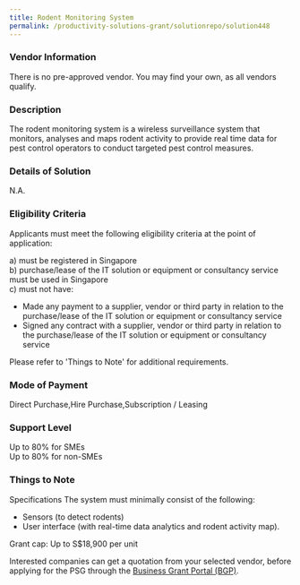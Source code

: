 ```yaml
---
title: Rodent Monitoring System
permalink: /productivity-solutions-grant/solutionrepo/solution448
---
```


### Vendor Information
There is no pre-approved vendor. You may find your own, as all vendors qualify.

### Description

The rodent monitoring system is a wireless surveillance system that monitors, analyses and maps rodent activity to provide real time data for pest control operators to conduct targeted pest control measures.   

### Details of Solution

N.A.

### Eligibility Criteria

Applicants must meet the following eligibility criteria at the point of application:

a) must be registered in Singapore <br>
b) purchase/lease of the IT solution or equipment or consultancy service must be used in Singapore <br>
c) must not have:
- Made any payment to a supplier, vendor or third party in relation to the purchase/lease of the IT solution or equipment or consultancy service
- Signed any contract with a supplier, vendor or third party in relation to the purchase/lease of the IT solution or equipment or consultancy service

Please refer to 'Things to Note' for additional requirements.

### Mode of Payment
Direct Purchase,Hire Purchase,Subscription / Leasing

### Support Level
Up to 80% for SMEs <br>
Up to 80% for non-SMEs

### Things to Note
Specifications
The system must minimally consist of the following:
- Sensors (to detect rodents)
- User interface (with real-time data analytics and rodent activity map).

Grant cap: Up to S$18,900 per unit

Interested companies can get a quotation from your selected vendor, before applying for the PSG through the <a target='_blank' href='https://www.businessgrants.gov.sg/'>Business Grant Portal (BGP)</a>.
